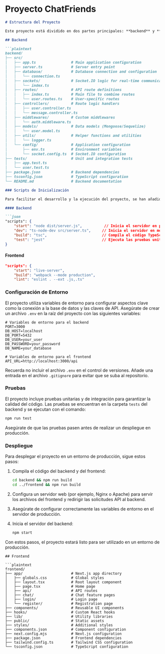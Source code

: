 # Proyecto ChatFriends

```markdown
# Estructura del Proyecto

Este proyecto está dividido en dos partes principales: **backend** y **frontend**. A continuación, se detalla la estructura de cada uno:

## Backend

```plaintext
backend/
├── src/
│   ├── app.ts                # Main application configuration
│   ├── server.ts             # Server entry point
│   ├── database/             # Database connection and configuration
│   │   └── connection.ts
│   ├── sockets/              # Socket.IO logic for real-time communication
│   │   └── index.ts
│   ├── routes/               # API route definitions
│   │   ├── index.ts          # Main file to combine routes
│   │   └── user.routes.ts    # User-specific routes
│   ├── controllers/          # Route logic handlers
│   │   ├── user.controller.ts
│   │   └── message.controller.ts
│   ├── middlewares/          # Custom middlewares
│   │   └── auth.middleware.ts
│   ├── models/               # Data models (Mongoose/Sequelize)
│   │   └── user.model.ts
│   ├── utils/                # Helper functions and utilities
│   │   └── logger.ts
│   └── config/               # Application configuration
│       ├── env.ts            # Environment variables
│       └── socket.config.ts  # Socket.IO configuration
├── tests/                    # Unit and integration tests
│   ├── app.test.ts
│   └── user.test.ts
├── package.json              # Backend dependencies
├── tsconfig.json             # TypeScript configuration
└── README.md                 # Backend documentation
```

```markdown
### Scripts de Inicialización

Para facilitar el desarrollo y la ejecución del proyecto, se han añadido scripts en los archivos `package.json` tanto del backend como del frontend. A continuación, se describen los scripts más relevantes:

#### Backend

```json
"scripts": {
    "start": "node dist/server.js",          // Inicia el servidor en producción
    "dev": "ts-node-dev src/server.ts",     // Inicia el servidor en modo desarrollo
    "build": "tsc",                         // Compila el código TypeScript a JavaScript
    "test": "jest"                          // Ejecuta las pruebas unitarias
}
```

#### Frontend

```json
"scripts": {
    "start": "live-server",                
    "build": "webpack --mode production",  
    "lint": "eslint . --ext .js,.ts"        
```

### Configuración de Entorno

El proyecto utiliza variables de entorno para configurar aspectos clave como la conexión a la base de datos y las claves de API. Asegúrate de crear un archivo `.env` en la raíz del proyecto con las siguientes variables:

```plaintext
# Variables de entorno para el backend
PORT=3000
DB_HOST=localhost
DB_PORT=5432
DB_USER=your_user
DB_PASSWORD=your_password
DB_NAME=your_database

# Variables de entorno para el frontend
API_URL=http://localhost:3000/api
```

Recuerda no incluir el archivo `.env` en el control de versiones. Añade una entrada en el archivo `.gitignore` para evitar que se suba al repositorio.

### Pruebas

El proyecto incluye pruebas unitarias y de integración para garantizar la calidad del código. Las pruebas se encuentran en la carpeta `tests` del backend y se ejecutan con el comando:

```bash
npm run test
```

Asegúrate de que las pruebas pasen antes de realizar un despliegue en producción.

### Despliegue

Para desplegar el proyecto en un entorno de producción, sigue estos pasos:

1. Compila el código del backend y del frontend:

     ```bash
     cd backend && npm run build
     cd ../frontend && npm run build
     ```

2. Configura un servidor web (por ejemplo, Nginx o Apache) para servir los archivos del frontend y redirigir las solicitudes API al backend.

3. Asegúrate de configurar correctamente las variables de entorno en el servidor de producción.

4. Inicia el servidor del backend:

     ```bash
     npm start
     ```

Con estos pasos, el proyecto estará listo para ser utilizado en un entorno de producción.

```
## Frontend

```plaintext
frontend/
├── app/                      # Next.js app directory
│   ├── globals.css           # Global styles
│   ├── layout.tsx            # Root layout component
│   ├── page.tsx              # Home page
│   ├── api/                  # API routes
│   ├── chat/                 # Chat feature pages
│   ├── login/                # Login page
│   └── register/             # Registration page
├── components/               # Reusable UI components
├── hooks/                    # Custom React hooks
├── lib/                      # Utility libraries
├── public/                   # Static assets
├── styles/                   # Additional styles
├── components.json           # Component configuration
├── next.config.mjs           # Next.js configuration
├── package.json              # Frontend dependencies
├── tailwind.config.ts        # Tailwind CSS configuration
└── tsconfig.json             # TypeScript configuration
```

